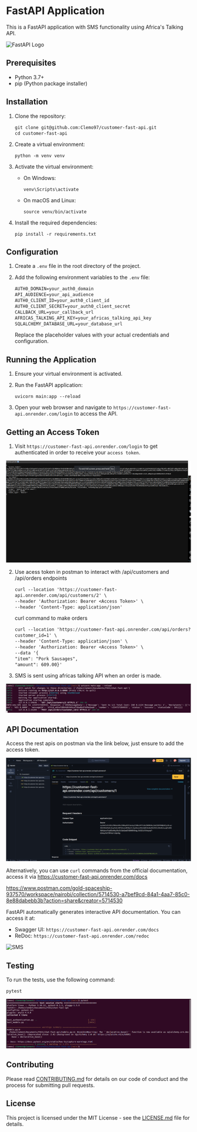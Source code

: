 # FastAPI Application

This is a FastAPI application with SMS functionality using Africa's Talking API.

![FastAPI Logo](https://fastapi.tiangolo.com/img/logo-margin/logo-teal.png)

## Prerequisites

- Python 3.7+
- pip (Python package installer)

## Installation

1. Clone the repository:
   ```
   git clone git@github.com:Clemo97/customer-fast-api.git
   cd customer-fast-api
   ```

2. Create a virtual environment:
   ```
   python -m venv venv
   ```

3. Activate the virtual environment:
   - On Windows:
     ```
     venv\Scripts\activate
     ```
   - On macOS and Linux:
     ```
     source venv/bin/activate
     ```

4. Install the required dependencies:
   ```
   pip install -r requirements.txt
   ```

## Configuration

1. Create a `.env` file in the root directory of the project.

2. Add the following environment variables to the `.env` file:
   ```
   AUTH0_DOMAIN=your_auth0_domain
   API_AUDIENCE=your_api_audience
   AUTH0_CLIENT_ID=your_auth0_client_id
   AUTH0_CLIENT_SECRET=your_auth0_client_secret
   CALLBACK_URL=your_callback_url
   AFRICAS_TALKING_API_KEY=your_africas_talking_api_key
   SQLALCHEMY_DATABASE_URL=your_database_url
   ```

   Replace the placeholder values with your actual credentials and configuration.

## Running the Application

1. Ensure your virtual environment is activated.

2. Run the FastAPI application:
   ```
   uvicorn main:app --reload
   ```

3. Open your web browser and navigate to `https://customer-fast-api.onrender.com/login` to access the API.

## Getting an Access Token

1. Visit `https://customer-fast-api.onrender.com/login` to get authenticated in order to receive your `access token`.

![Access Token](https://raw.githubusercontent.com/Clemo97/customer-fast-api/refs/heads/main/images/accessToken.png)

2. Use acess token in postman to interact with /api/customers and /api/orders endpoints

    ```
    curl --location 'https://customer-fast-api.onrender.com/api/customers/2' \
    --header 'Authorization: Bearer <Access Token>' \
    --header 'Content-Type: application/json'
    ```

    curl command to make orders

    ```
    curl --location 'https://customer-fast-api.onrender.com/api/orders?customer_id=1' \
    --header 'Content-Type: application/json' \
    --header 'Authorization: Bearer <Access Token>' \
    --data '{
    "item": "Pork Sausages",
    "amount": 609.00}'
    ```

3. SMS is sent using africas talking API when an order is made.

![SMS](https://raw.githubusercontent.com/Clemo97/customer-fast-api/refs/heads/main/images/sms.png)

## API Documentation
Access the rest apis on postman via the link below, just ensure to add the access token.

![POSTMAN](https://raw.githubusercontent.com/Clemo97/customer-fast-api/refs/heads/main/images/postman.png)

Alternatively, you can use `curl` commands from the official documentation, access it via https://customer-fast-api.onrender.com/docs


https://www.postman.com/gold-spaceship-937570/workspace/nairobi/collection/5714530-a7bef9cd-84a1-4aa7-85c0-8e88dabebb3b?action=share&creator=5714530

FastAPI automatically generates interactive API documentation. You can access it at:

- Swagger UI: `https://customer-fast-api.onrender.com/docs`
- ReDoc: `https://customer-fast-api.onrender.com/redoc`

![SMS](/home/clement/Documents/FOSS/chat-fast-api/images/sms.png)

## Testing

To run the tests, use the following command:

```
pytest
```

![Tests](https://raw.githubusercontent.com/Clemo97/customer-fast-api/refs/heads/main/images/tests.png)


## Contributing

Please read [CONTRIBUTING.md](CONTRIBUTING.md) for details on our code of conduct and the process for submitting pull requests.

## License

This project is licensed under the MIT License - see the [LICENSE.md](LICENSE.md) file for details.
